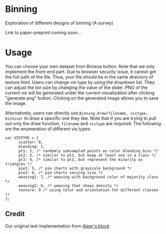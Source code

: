 # Binning
Exploration of different designs of binning (A survey)

Link to paper-preprint coming soon...

# Usage
You can choose your own dataset from Browse button. 
Note that we only implement the front-end part. 
Due to browser security issue, it cannot get the full path of the file.
Thus, your file should be in the same directory of texture.html.
Users can change vis type by using the dropdown list.
They can adjust the bin size by changing the value of the slider.
PNG of the current vis will be generated under the current visualization after clicking "generate png" button.
Clicking on the generated image allows you to save the image.

Alternatively, users can directly use ```Binning.draw(filename, vistype, binSize)``` to draw a specific one they like.
Note that if you are trying to pull out only the draw function, ```filename``` and ```vistype``` are required.
The following are the enumeration of different vis types:
```
var VISTYPE = {
	  scatter: 0,
	  blending: 1,
	  pt1: 2, /* randomly subsampled points on color blending bins */
	  pt2: 3, /* similar to pt1, but keep at least one in a class */
	  pt3: 4, /* similar to pt2, but represent the minority as triangles */
	  pie1: 5, /* pie charts with grayscale background */
	  pie2: 6, /* pie charts varying size */
	  weaving1: 7, /* weaving with background color of majority class */
	  weaving2: 8, /* weaving that shows density */
	  texture: 9 /* using color and orientation for different classes */
};
```

## Credit
Our original test implementation from [Alper's block](http://bl.ocks.org/yelper/307b1cef7ef792722d4cbde61099a265)
